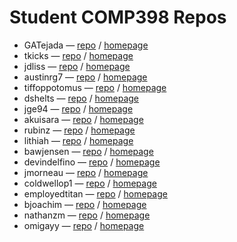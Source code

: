 # Student COMP398 Repos

* GATejada &mdash; [repo](https://github.com/GATejada/comp398) / [homepage](http://GATejada.github.io/)
* tkicks &mdash; [repo](https://github.com/tkicks/comp398) / [homepage](http://tkicks.github.io/)
* jdliss &mdash; [repo](https://github.com/jdliss/comp398) / [homepage](http://jdliss.github.io/)
* austinrg7 &mdash; [repo](https://github.com/austinrg7/comp398) / [homepage](http://austinrg7.github.io/)
* tiffoppotomus &mdash; [repo](https://github.com/tiffoppotomus/comp398) / [homepage](http://tiffoppotomus.github.io/)
* dshelts &mdash; [repo](https://github.com/dshelts/comp398) / [homepage](http://dshelts.github.io/)
* jge94 &mdash; [repo](https://github.com/jge94/comp398) / [homepage](http://jge94.github.io/)
* akuisara &mdash; [repo](https://github.com/akuisara/comp398) / [homepage](http://akuisara.github.io/)
* rubinz &mdash; [repo](https://github.com/rubinz/comp398) / [homepage](http://rubinz.github.io/)
* lithiah &mdash; [repo](https://github.com/lithiah/comp398) / [homepage](http://lithiah.github.io/)
* bawjensen &mdash; [repo](https://github.com/bawjensen/comp398) / [homepage](http://bawjensen.github.io/)
* devindelfino &mdash; [repo](https://github.com/devindelfino/comp398) / [homepage](http://devindelfino.github.io/)
* jmorneau &mdash; [repo](https://github.com/jmorneau/comp398) / [homepage](http://jmorneau.github.io/)
* coldwellop1 &mdash; [repo](https://github.com/coldwellop1/comp398) / [homepage](http://coldwellop1.github.io/)
* employedtitan &mdash; [repo](https://github.com/employedtitan/comp398) / [homepage](http://employedtitan.github.io/)
* bjoachim &mdash; [repo](https://github.com/bjoachim/comp398) / [homepage](http://bjoachim.github.io/)
* nathanzm &mdash; [repo](https://github.com/nathanzm/comp398) / [homepage](http://nathanzm.github.io/)
* omigayy &mdash; [repo](https://github.com/omigayy/comp398) / [homepage](http://omigayy.github.io/)